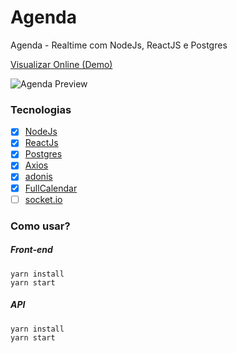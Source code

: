 # Agenda

Agenda - Realtime com NodeJs, ReactJS e Postgres

[Visualizar Online (Demo)](https://agenda.ogabrielaraujo.com.br)

![Agenda Preview](https://i.imgur.com/jG6XMZK.gif)

### Tecnologias

- [x] [NodeJs](https://nodejs.org/en/)
- [x] [ReactJs](https://pt-br.reactjs.org/)
- [x] [Postgres](https://github.com/postgres/postgres)
- [x] [Axios](https://github.com/axios/axios)
- [x] [adonis](https://adonisjs.com/)
- [x] [FullCalendar](https://github.com/fullcalendar/fullcalendar)
- [ ] [socket.io](https://github.com/socketio/socket.io)

### Como usar?

##### Front-end

```
yarn install
yarn start
```

##### API

```
yarn install
yarn start
```
